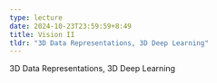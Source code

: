 ```yaml
---
type: lecture
date: 2024-10-23T23:59:59+8:49
title: Vision II
tldr: "3D Data Representations, 3D Deep Learning"
---
```

3D Data Representations, 3D Deep Learning
